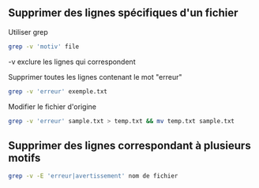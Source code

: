 ## Supprimer des lignes spécifiques d'un fichier
Utiliser grep
```Bash
grep -v 'motiv' file
```
-v exclure les lignes qui correspondent

Supprimer toutes les lignes contenant le mot "erreur"
```Bash
grep -v 'erreur' exemple.txt
```

Modifier le fichier d'origine
```Bash
grep -v 'erreur' sample.txt > temp.txt && mv temp.txt sample.txt
```

## Supprimer des lignes correspondant à plusieurs motifs
```Bash
grep -v -E 'erreur|avertissement' nom de fichier
```
